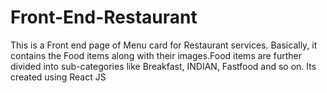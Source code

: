 # Front-End-Restaurant
This is a Front end page of Menu card for Restaurant services. Basically, it contains the Food items along with their images.Food items are further divided into sub-categories like Breakfast, INDIAN, Fastfood and so on. Its created using React JS
